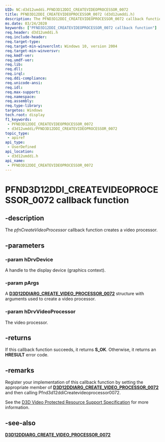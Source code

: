 ```yaml
---
UID: NC:d3d12umddi.PFND3D12DDI_CREATEVIDEOPROCESSOR_0072
title: PFND3D12DDI_CREATEVIDEOPROCESSOR_0072 (d3d12umddi.h)
description: The PFND3D12DDI_CREATEVIDEOPROCESSOR_0072 callback function creates a video processor.
ms.date: 03/24/2020
keywords: ["PFND3D12DDI_CREATEVIDEOPROCESSOR_0072 callback function"]
req.header: d3d12umddi.h
req.include-header: 
req.target-type: 
req.target-min-winverclnt: Windows 10, version 2004
req.target-min-winversvr: 
req.kmdf-ver: 
req.umdf-ver: 
req.lib: 
req.dll: 
req.irql: 
req.ddi-compliance: 
req.unicode-ansi: 
req.idl: 
req.max-support: 
req.namespace: 
req.assembly: 
req.type-library: 
targetos: Windows
tech.root: display
f1_keywords:
 - PFND3D12DDI_CREATEVIDEOPROCESSOR_0072
 - d3d12umddi/PFND3D12DDI_CREATEVIDEOPROCESSOR_0072
topic_type:
 - apiref
api_type:
 - UserDefined
api_location:
 - d3d12umddi.h
api_name:
 - PFND3D12DDI_CREATEVIDEOPROCESSOR_0072
---
```


# PFND3D12DDI_CREATEVIDEOPROCESSOR_0072 callback function

## -description

The *pfnCreateVideoProcessor* callback function creates a video processor.

## -parameters

### -param hDrvDevice

A handle to the display device (graphics context).

### -param pArgs

A [**D3D12DDIARG_CREATE_VIDEO_PROCESSOR_0072**](ns-d3d12umddi-d3d12ddiarg_create_video_processor_0072.md) structure with arguments used to create a video processor.

### -param hDrvVideoProcessor

The video processor.

## -returns

If this callback function succeeds, it returns **S_OK**. Otherwise, it returns an **HRESULT** error code.

## -remarks

Register your implementation of this callback function by setting the appropriate member of [**D3D12DDIARG_CREATE_VIDEO_PROCESSOR_0072**](ns-d3d12umddi-d3d12ddiarg_create_video_processor_0072.md) and then calling Pfnd3d12ddiCreatevideoprocessor0072.

See the [D3D Video Protected Resource Support Specification](https://microsoft.github.io/DirectX-Specs/d3d/D3D12_Video_ProtectedResourceSupport.html) for more information.

## -see-also

[**D3D12DDIARG_CREATE_VIDEO_PROCESSOR_0072**](ns-d3d12umddi-d3d12ddiarg_create_video_processor_0072.md)
